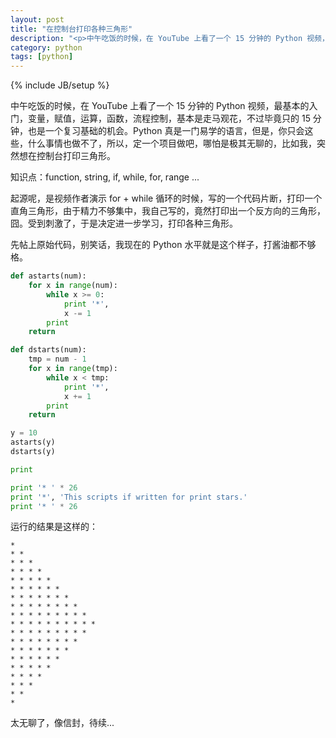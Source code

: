 ```yaml
---
layout: post
title: "在控制台打印各种三角形"
description: "<p>中午吃饭的时候，在 YouTube 上看了一个 15 分钟的 Python 视频，最基本的入门，变量，赋值，运算，函数，流程控制，基本是走马观花，不过毕竟只的 15 分钟，也是一个复习基础的机会。Python 真是一门易学的语言，但是，你只会这些，什么事情也做不了，所以，定一个项目做吧，哪怕是极其无聊的，比如我，突然想在控制台打印三角形。</p><p>知识点：function, string, if, while, for, range ...</p><p>起源呢，是视频作者演示 for + while 循环的时候，写的一个代码片断，打印一个直角三角形，由于精力不够集中，我自己写的，竟然打印出一个反方向的三角形，囧。受到刺激了，于是决定进一步学习，打印各种三角形。</p><p>先帖上原始代码，别笑话，我现在的 Python 水平就是这个样子，打酱油都不够格。</p>"
category: python
tags: [python]
---
```

{% include JB/setup %}

中午吃饭的时候，在 YouTube 上看了一个 15 分钟的 Python 视频，最基本的入门，变量，赋值，运算，函数，流程控制，基本是走马观花，不过毕竟只的 15 分钟，也是一个复习基础的机会。Python 真是一门易学的语言，但是，你只会这些，什么事情也做不了，所以，定一个项目做吧，哪怕是极其无聊的，比如我，突然想在控制台打印三角形。

知识点：function, string, if, while, for, range ...

起源呢，是视频作者演示 for + while 循环的时候，写的一个代码片断，打印一个直角三角形，由于精力不够集中，我自己写的，竟然打印出一个反方向的三角形，囧。受到刺激了，于是决定进一步学习，打印各种三角形。

先帖上原始代码，别笑话，我现在的 Python 水平就是这个样子，打酱油都不够格。

```python
def astarts(num):
	for x in range(num):
		while x >= 0:
			print '*',
			x -= 1
		print
	return

def dstarts(num):
	tmp = num - 1
	for x in range(tmp):
		while x < tmp:
			print '*',
			x += 1
		print
	return

y = 10
astarts(y)
dstarts(y)

print

print '* ' * 26
print '*', 'This scripts if written for print stars.'
print '* ' * 26
```

运行的结果是这样的：

```
*
* *
* * *
* * * *
* * * * *
* * * * * *
* * * * * * *
* * * * * * * *
* * * * * * * * *
* * * * * * * * * *
* * * * * * * * *
* * * * * * * *
* * * * * * *
* * * * * *
* * * * *
* * * *
* * *
* *
*
```

太无聊了，像信封，待续...


